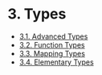 <!-- This file is generated automatically by infrastructure scripts. Please don't edit by hand. -->

# 3. Types

-   [3.1. Advanced Types](./01-advanced-types/index.md)
-   [3.2. Function Types](./02-function-types/index.md)
-   [3.3. Mapping Types](./03-mapping-types/index.md)
-   [3.4. Elementary Types](./04-elementary-types/index.md)
